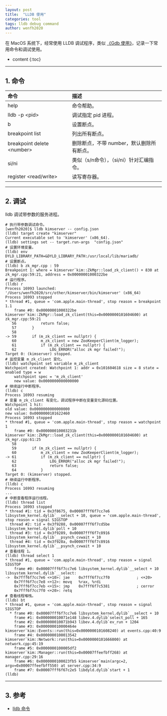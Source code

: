 ```yaml
---
layout: post
title:  "LLDB 使用"
categories: tool
tags: lldb debug command
author: wenfh2020
---
```


在 MacOS 系统下，经常使用 LLDB 调试程序，类似 [《Gdb 使用》](https://wenfh2020.com/2019/02/19/gdb/)，记录一下常用命令和调试使用。




* content
{:toc}

---

## 1. 命令

| 命令                         | 描述                                      |
| :--------------------------- | :---------------------------------------- |
| help                         | 命令帮助。                                |
| lldb -p \<pid\>              | 调试指定 pid 进程。                       |
| b                            | 设置断点。                                |
| breakpoint list              | 列出所有断点。                            |
| breakpoint delete \<number\> | 删除断点，不带 number，默认删除所有断点。 |
| si/ni                        | 类似（s/n命令），（si/ni）针对汇编指令。  |
| register \<read/write\>      | 读写寄存器。                              |

---

## 2. 调试

lldb 调试带参数的服务进程。

```shell
# 执行带参数调试命令。
[wenfh2020]$ lldb kimserver -- config.json
(lldb) target create "kimserver"
Current executable set to 'kimserver' (x86_64).
(lldb) settings set -- target.run-args  "config.json"
# 设置环境变量。
(lldb) env DYLD_LIBRARY_PATH=&DYLD_LIBRARY_PATH:/usr/local/lib/mariadb/
# 设置断点。
(lldb) b zk_mgr.cpp : 59
Breakpoint 1: where = kimserver`kim::ZkMgr::load_zk_client() + 830 at zk_mgr.cpp:59:21, address = 0x00000001000322be
# 运行程序。
(lldb) r
Process 16993 launched: '/Users/wenfh2020/src/other/kimserver/bin/kimserver' (x86_64)
Process 16993 stopped
* thread #1, queue = 'com.apple.main-thread', stop reason = breakpoint 1.1
    frame #0: 0x00000001000322be kimserver`kim::ZkMgr::load_zk_client(this=0x0000000101604600) at zk_mgr.cpp:59:21
   56           return false;
   57       }
   58  
-> 59       if (m_zk_client == nullptr) {
   60           m_zk_client = new ZooKeeperClient(m_logger);
   61           if (m_zk_client == nullptr) {
   62               LOG_ERROR("alloc zk mgr failed!");
Target 0: (kimserver) stopped.
# 监控变量 m_zk_client 变化。
(lldb) watchpoint set variable m_zk_client
Watchpoint created: Watchpoint 1: addr = 0x101604618 size = 8 state = enabled type = w
    watchpoint spec = 'm_zk_client'
    new value: 0x0000000000000000
# 继续运行中断程序。
(lldb) c
Process 16993 resuming
# 变量 m_zk_client 有变化，调试程序中断在变量变化源码位置。
Watchpoint 1 hit:
old value: 0x0000000000000000
new value: 0x0000000101622460
Process 16993 stopped
* thread #1, queue = 'com.apple.main-thread', stop reason = watchpoint 1
    frame #0: 0x000000010003231b kimserver`kim::ZkMgr::load_zk_client(this=0x0000000101604600) at zk_mgr.cpp:61:25
   58  
   59       if (m_zk_client == nullptr) {
   60           m_zk_client = new ZooKeeperClient(m_logger);
-> 61           if (m_zk_client == nullptr) {
   62               LOG_ERROR("alloc zk mgr failed!");
   63               return false;
   64           }
Target 0: (kimserver) stopped.
# 继续运行中断程序。
(lldb) c
Process 16993 resuming
...
# 中断查看程序运行线程。
(lldb) thread list
Process 16993 stopped
* thread #1: tid = 0x3f8675, 0x00007fff6f7cc7e6 libsystem_kernel.dylib`__select + 10, queue = 'com.apple.main-thread', stop reason = signal SIGSTOP
  thread #2: tid = 0x3f9288, 0x00007fff6f7cd5be libsystem_kernel.dylib`poll + 10
  thread #3: tid = 0x3f9289, 0x00007fff6f7c8916 libsystem_kernel.dylib`__psynch_cvwait + 10
  thread #4: tid = 0x3f928a, 0x00007fff6f7c8916 libsystem_kernel.dylib`__psynch_cvwait + 10
# 查看线程 1。
(lldb) thread select 1
* thread #1, queue = 'com.apple.main-thread', stop reason = signal SIGSTOP
    frame #0: 0x00007fff6f7cc7e6 libsystem_kernel.dylib`__select + 10
libsystem_kernel.dylib`__select:
->  0x7fff6f7cc7e6 <+10>: jae    0x7fff6f7cc7f0            ; <+20>
    0x7fff6f7cc7e8 <+12>: movq   %rax, %rdi
    0x7fff6f7cc7eb <+15>: jmp    0x7fff6f7c5381            ; cerror
    0x7fff6f7cc7f0 <+20>: retq
# 查看线程堆栈。
(lldb) bt
* thread #1, queue = 'com.apple.main-thread', stop reason = signal SIGSTOP
  * frame #0: 0x00007fff6f7cc7e6 libsystem_kernel.dylib`__select + 10
    frame #1: 0x000000010071e148 libev.4.dylib`select_poll + 165
    frame #2: 0x000000010071b943 libev.4.dylib`ev_run + 1204
    frame #3: 0x000000010000464e kimserver`kim::Events::run(this=0x0000000101608240) at events.cpp:40:9
    frame #4: 0x0000000100013542 kimserver`kim::Network::run(this=0x0000000101666000) at network.cpp:45:19
    frame #5: 0x0000000100005df2 kimserver`kim::Manager::run(this=0x00007ffeefbff268) at manager.cpp:29:16
    frame #6: 0x0000000100023fb5 kimserver`main(argc=2, argv=0x00007ffeefbff550) at server.cpp:34:9
    frame #7: 0x00007fff6f67c2e5 libdyld.dylib`start + 1
(lldb) 
```

---

## 3. 参考

* [lldb 命令](https://www.dllhook.com/post/51.html)
